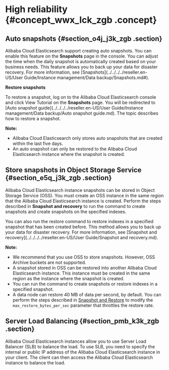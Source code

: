 # High reliability {#concept_wwx_lck_zgb .concept}

## Auto snapshots {#section_o4j_j3k_zgb .section}

Alibaba Cloud Elasticsearch support creating auto snapshots. You can enable this feature on the **Snapshots** page in the console. You can adjust the time when the daily snapshot is automatically created based on your business needs. This feature allows you to back up your data for disaster recovery. For more information, see [Snapshots](../../../../reseller.en-US/User Guide/Instance management/Data backup/Snapshots.md#).

 **Restore snapshots** 

To restore a snapshot, log on to the Alibaba Cloud Elasticsearch console and click View Tutorial on the **Snapshots** page. You will be redirected to [Auto snapshot guide](../../../../reseller.en-US/User Guide/Instance management/Data backup/Auto snapshot guide.md). The topic describes how to restore a snapshot.

**Note:** 

-   Alibaba Cloud Elasticsearch only stores auto snapshots that are created within the last five days.
-   An auto snapshot can only be restored to the Alibaba Cloud Elasticsearch instance where the snapshot is created.

## Store snapshots in Object Storage Service {#section_e5q_j3k_zgb .section}

Alibaba Cloud Elasticsearch instance snapshots can be stored in Object Storage Service \(OSS\). You must create an OSS instance in the same region that the Alibaba Cloud Elasticsearch instance is created. Perform the steps described in **Snapshot and recovery** to run the command to create snapshots and create snapshots on the specified indexes.

You can also run the restore command to restore indexes in a specified snapshot that has been created before. This method allows you to back up your data for disaster recovery. For more information, see [Snapshot and recovery](../../../../reseller.en-US/User Guide/Snapshot and recovery.md).

**Note:** 

-   We recommend that you use OSS to store snapshots. However, OSS Archive buckets are not supported.
-   A snapshot stored in OSS can be restored into another Alibaba Cloud Elasticsearch instance. This instance must be created in the same region as the instance where the snapshot is created.
-   You can run the command to create snapshots or restore indexes in a specified snapshot.
-   A data node can restore 40 MB of data per second, by default. You can perform the steps described in [Snapshot and Restore](https://www.elastic.co/guide/en/elasticsearch/reference/current/modules-snapshots.html) to modify the `max_restore_bytes_per_sec` parameter that throttles the restore rate.

## Server Load Balancing {#section_pmb_k3k_zgb .section}

Alibaba Cloud Elasticsearch instances allow you to use Server Load Balancer \(SLB\) to balance the load. To use SLB, you need to specify the internal or public IP address of the Alibaba Cloud Elasticsearch instance in your client. The client can then access the Alibaba Cloud Elasticsearch instance to balance the load.

